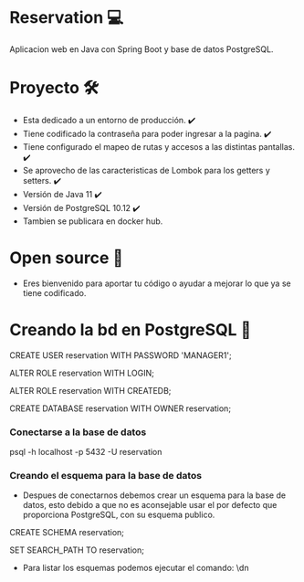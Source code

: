 # Reservation 💻
Aplicacion web en Java con Spring Boot y base de datos PostgreSQL.

# Proyecto 🛠️
* Esta dedicado a un entorno de producción. ✔️
* Tiene codificado la contraseña para poder ingresar a la pagina. ✔️
* Tiene configurado el mapeo de rutas y accesos a las distintas pantallas. ✔️
* Se aprovecho de las caracteristicas de Lombok para los getters y setters. ✔️
* Versión de Java 11 ✔️
* Versión de PostgreSQL 10.12 ✔️
* Tambien se publicara en docker hub. 

# Open source 💚
* Eres bienvenido para aportar tu código o ayudar a mejorar lo que ya se tiene codificado. 

# Creando la bd en PostgreSQL 🐘
CREATE USER reservation WITH PASSWORD 'MANAGER1';

ALTER ROLE reservation WITH LOGIN;

ALTER ROLE reservation WITH CREATEDB;

CREATE DATABASE reservation WITH OWNER reservation;

### Conectarse a la base de datos
psql -h localhost -p 5432 -U reservation
### Creando el esquema para la base de datos
* Despues de conectarnos debemos crear un esquema para la base de datos, esto debido a que no es aconsejable usar el por defecto que proporciona PostgreSQL, con su esquema publico.

CREATE SCHEMA reservation;

SET SEARCH_PATH TO reservation;

* Para listar los esquemas podemos ejecutar el comando: \dn
